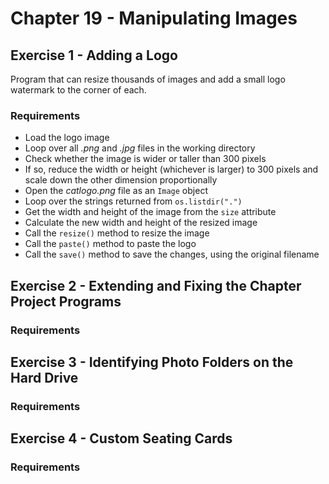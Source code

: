 # Chapter 19 - Manipulating Images

## Exercise 1 - Adding a Logo
Program that can resize thousands of images and add a small logo watermark to the corner of each.

### Requirements
- Load the logo image
- Loop over all _.png_ and _.jpg_ files in the working directory
- Check whether the image is wider or taller than 300 pixels
- If so, reduce the width or height (whichever is larger) to 300 pixels and scale down the other dimension proportionally
- Open the _catlogo.png_ file as an `Image` object
- Loop over the strings returned from `os.listdir(".")`
- Get the width and height of the image from the `size` attribute
- Calculate the new width and height of the resized image
- Call the `resize()` method to resize the image
- Call the `paste()` method to paste the logo
- Call the `save()` method to save the changes, using the original filename

## Exercise 2 - Extending and Fixing the Chapter Project Programs

### Requirements

## Exercise 3 - Identifying Photo Folders on the Hard Drive

### Requirements

## Exercise 4 - Custom Seating Cards

### Requirements